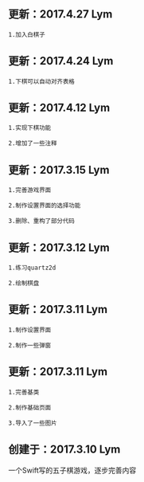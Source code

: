 更新：2017.4.27 Lym
---
    1.加入白棋子

更新：2017.4.24 Lym
---
    1.下棋可以自动对齐表格

更新：2017.4.12 Lym
---
    1.实现下棋功能

    2.增加了一些注释

更新：2017.3.15 Lym
---
    1.完善游戏界面

    2.制作设置界面的选择功能

    3.删除、重构了部分代码

更新：2017.3.12 Lym
---
    1.练习quartz2d

    2.绘制棋盘

更新：2017.3.11 Lym
---
    1.制作设置界面

    2.制作一些弹窗


更新：2017.3.11 Lym
---
    1.完善基类

    2.制作基础页面

    3.导入了一些图片


创建于：2017.3.10 Lym
---
一个Swift写的五子棋游戏，逐步完善内容
